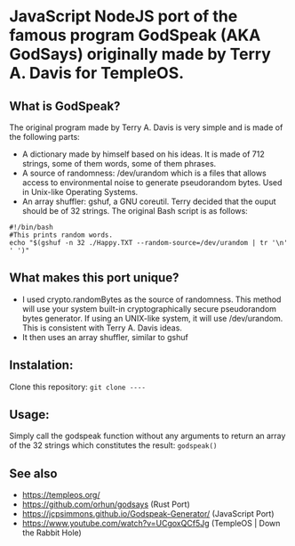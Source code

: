 # JavaScript NodeJS port of the famous program GodSpeak (AKA GodSays) originally made by Terry A. Davis for TempleOS.
## What is GodSpeak?
The original program made by Terry A. Davis is very simple and is made of the following parts:
* A dictionary made by himself based on his ideas. It is made of 712 strings, some of them words, some of them phrases.
* A source of randomness: /dev/urandom which is a files that allows access to environmental noise to generate pseudorandom bytes. Used in Unix-like Operating Systems.
* An array shuffler: gshuf, a GNU coreutil. Terry decided that the ouput should be of 32 strings.
The original Bash script is as follows:
```
#!/bin/bash
#This prints random words.
echo "$(gshuf -n 32 ./Happy.TXT --random-source=/dev/urandom | tr '\n' ' ')"
```
## What makes this port unique?
* I used crypto.randomBytes as the source of randomness. This method will use your system built-in cryptographically secure pseudorandom bytes generator. If using an UNIX-like system, it will use /dev/urandom. This is consistent with Terry A. Davis ideas.
* It then uses an array shuffler, similar to gshuf
## Instalation:
Clone this repository:
`git clone ----`
## Usage:
Simply call the godspeak function without any arguments to return an array of the 32 strings which constitutes the result:
`godspeak()`
## See also
* https://templeos.org/
* https://github.com/orhun/godsays (Rust Port)
* https://jcpsimmons.github.io/Godspeak-Generator/ (JavaScript Port)
* https://www.youtube.com/watch?v=UCgoxQCf5Jg (TempleOS | Down the Rabbit Hole)